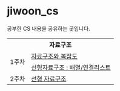 # jiwoon_cs
공부한 CS 내용을 공유하는 곳입니다.

<table>
<tr><th colspan="2">자료구조</th></tr>
<tr><td rowspan="2">1주차</td><td><a href = "https://nebulaisme.tistory.com/46">자료구조와 복잡도</a></td></tr>
  <tr><td><a href = "https://nebulaisme.tistory.com/47">선형자료구조 : 배열/연결리스트</a></td></tr>
<tr><td>2주차</td><td><a href = "">선형 자료구조</a></td></tr>
  
</table>
